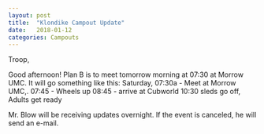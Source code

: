 ```yaml
---
layout: post
title:  "Klondike Campout Update"
date:   2018-01-12
categories: Campouts
---
```


Troop,

Good afternoon!  Plan B  is to meet tomorrow morning
at 07:30 at Morrow UMC.
It will go something like this:
Saturday, 07:30a - Meet at Morrow UMC,.
07:45 - Wheels up
08:45 - arrive at Cubworld
10:30 sleds go off, Adults get ready

Mr. Blow will be receiving updates overnight.
If the event is canceled, he will send an e-mail.
